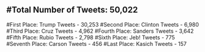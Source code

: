 #Total Number of Tweets: 50,022 
---
#First Place: Trump Tweets - 30,253
#Second Place: Clinton Tweets - 6,980
#Third Place: Cruz Tweets - 4,962
#Fourth Place: Sanders Tweets - 3,642
#Fifth Place: Rubio Tweets - 2,798
#Sixth Place: Jeb! Tweets - 775
#Seventh Place: Carson Tweets - 456
#Last Place: Kasich Tweets - 157
